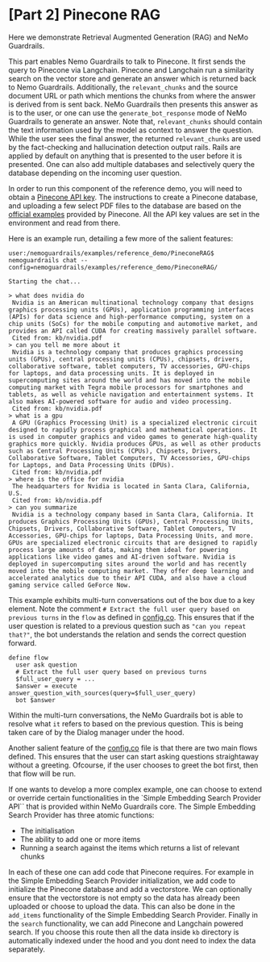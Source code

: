 # [Part 2] Pinecone RAG

Here we demonstrate Retrieval Augmented Generation (RAG) and NeMo Guardrails.

This part enables Nemo Guardrails to talk to Pinecone. It first sends the query to Pinecone via Langchain. Pinecone and Langchain run a similarity search on the vector store and generate an answer which is returned back to Nemo Guardrails. Additionally, the `relevant_chunks` and the source document URL or path which mentions the chunks from where the answer is derived from is sent back. NeMo Guardrails then presents this answer as is to the user, or one can use the `generate_bot_response` mode of NeMo Guardrails to generate an answer. Note that, `relevant_chunks` should contain the text information used by the model as context to answer the question. While the user sees the final answer, the returned `relevant_chunks` are used by the fact-checking and hallucination detection output rails. Rails are applied by default on anything that is presented to the user before it is presented. One can also add multiple databases and selectively query the database depending on the incoming user question.

In order to run this component of the reference demo, you will need to obtain a [Pinecone API key](https://www.pinecone.io/). The instructions to create a Pinecone database, and uploading a few select PDF files to the database are based on the [official examples](https://github.com/pinecone-io/examples/blob/master/docs/langchain-retrieval-augmentation.ipynb) provided by Pinecone. All the API key values are set in the environment and read from there.

Here is an example run, detailing a few more of the salient features:

```
user:/nemoguardrails/examples/reference_demo/PineconeRAG$ nemoguardrails chat --config=nemoguardrails/examples/reference_demo/PineconeRAG/

Starting the chat...

> what does nvidia do
 Nvidia is an American multinational technology company that designs graphics processing units (GPUs), application programming interfaces (APIs) for data science and high-performance computing, system on a chip units (SoCs) for the mobile computing and automotive market, and provides an API called CUDA for creating massively parallel software.
 Cited from: kb/nvidia.pdf
> can you tell me more about it
 Nvidia is a technology company that produces graphics processing units (GPUs), central processing units (CPUs), chipsets, drivers, collaborative software, tablet computers, TV accessories, GPU-chips for laptops, and data processing units. It is deployed in supercomputing sites around the world and has moved into the mobile computing market with Tegra mobile processors for smartphones and tablets, as well as vehicle navigation and entertainment systems. It also makes AI-powered software for audio and video processing.
 Cited from: kb/nvidia.pdf
> what is a gpu
 A GPU (Graphics Processing Unit) is a specialized electronic circuit designed to rapidly process graphical and mathematical operations. It is used in computer graphics and video games to generate high-quality graphics more quickly. Nvidia produces GPUs, as well as other products such as Central Processing Units (CPUs), Chipsets, Drivers, Collaborative Software, Tablet Computers, TV Accessories, GPU-chips for Laptops, and Data Processing Units (DPUs).
 Cited from: kb/nvidia.pdf
> where is the office for nvidia
 The headquarters for Nvidia is located in Santa Clara, California, U.S.
 Cited from: kb/nvidia.pdf
> can you summarize
 Nvidia is a technology company based in Santa Clara, California. It produces Graphics Processing Units (GPUs), Central Processing Units, Chipsets, Drivers, Collaborative Software, Tablet Computers, TV Accessories, GPU-chips for laptops, Data Processing Units, and more. GPUs are specialized electronic circuits that are designed to rapidly process large amounts of data, making them ideal for powering applications like video games and AI-driven software. Nvidia is deployed in supercomputing sites around the world and has recently moved into the mobile computing market. They offer deep learning and accelerated analytics due to their API CUDA, and also have a cloud gaming service called GeForce Now.
```

This example exhibits multi-turn conversations out of the box due to a key element. Note the comment `# Extract the full user query based on previous turns` in the `flow` as defined in [config.co](config.co). This ensures that if the user question is related to a previous question such as `"can you repeat that?"`, the bot understands the relation and sends the correct question forward.

```
define flow
  user ask question
  # Extract the full user query based on previous turns
  $full_user_query = ...
  $answer = execute answer_question_with_sources(query=$full_user_query)
  bot $answer
```

Within the multi-turn conversations, the NeMo Guardrails bot is able to resolve what `it` refers to based on the previous question. This is being taken care of by the Dialog manager under the hood.

Another salient feature of the [config.co](config.co) file is that there are two main flows defined. This ensures that the user can start asking questions straightaway without a greeting. Ofcourse, if the user chooses to greet the bot first, then that flow will be run.

If one wants to develop a more complex example, one can choose to extend or override certain functionalities in the `Simple Embedding Search Provider API`` that is provided within NeMo Guardrails core. The Simple Embedding Search Provider has three atomic functions:
- The initialisation
- The ability to add one or more items
- Running a search against the items which returns a list of relevant chunks

In each of these one can add code that Pinecone requires. For example in the Simple Embedding Search Provider initialization, we add code to initialize the Pinecone database and add a vectorstore. We can optionally ensure that the vectorstore is not empty so the data has already been uploaded or choose to upload the data. This can also be done in the `add_items` functionality of the Simple Embedding Search Provider. Finally in the `search` functionality, we can add Pinecone and Langchain powered search. If you choose this route then all the data inside `kb` directory is automatically indexed under the hood and you dont need to index the data separately.

